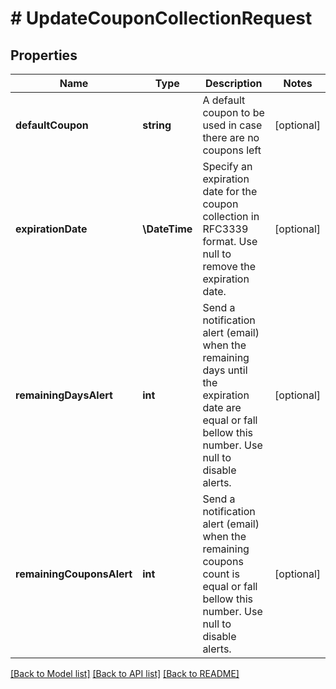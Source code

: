 # # UpdateCouponCollectionRequest

## Properties

Name | Type | Description | Notes
------------ | ------------- | ------------- | -------------
**defaultCoupon** | **string** | A default coupon to be used in case there are no coupons left | [optional]
**expirationDate** | **\DateTime** | Specify an expiration date for the coupon collection in RFC3339 format. Use null to remove the expiration date. | [optional]
**remainingDaysAlert** | **int** | Send a notification alert (email) when the remaining days until the expiration date are equal or fall bellow this number. Use null to disable alerts. | [optional]
**remainingCouponsAlert** | **int** | Send a notification alert (email) when the remaining coupons count is equal or fall bellow this number. Use null to disable alerts. | [optional]

[[Back to Model list]](../../README.md#models) [[Back to API list]](../../README.md#endpoints) [[Back to README]](../../README.md)
